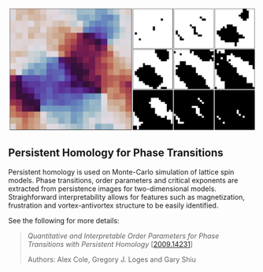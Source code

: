 ![](XY_sub.png)

## Persistent Homology for Phase Transitions

Persistent homology is used on Monte-Carlo simulation of lattice spin models. Phase transitions, order parameters and critical exponents are extracted from persistence images for two-dimensional models. Straighforward interpretability allows for features such as magnetization, frustration and vortex-antivortex structure to be easily identified.

See the following for more details:

>*Quantitative and Interpretable Order Parameters for Phase Transitions with Persistent Homology* [[2009.14231](https://arxiv.org/abs/2009.14231)]
>
>Authors: Alex Cole, Gregory J. Loges and Gary Shiu
